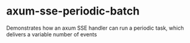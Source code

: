 # axum-sse-periodic-batch
Demonstrates how an axum SSE handler can run a periodic task, which delivers a variable number of events
